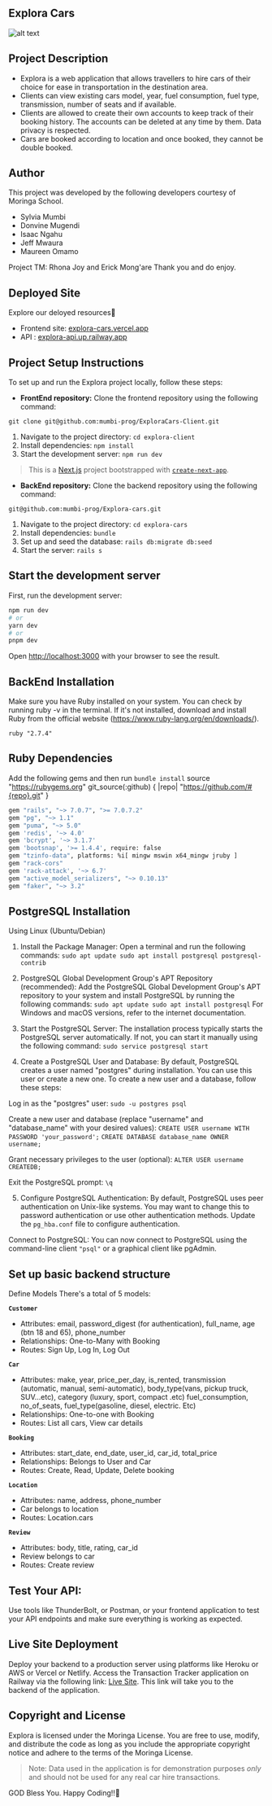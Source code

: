 ## Explora Cars
![alt text](https://github.com/mumbi-prog/ExploraCars-Client/blob/development/public/explora.jpeg?raw=true)
## Project Description

- Explora is a web application that allows travellers to hire cars of their choice for ease in transportation in the destination area. 
- Clients can view existing cars model, year, fuel consumption, fuel type, transmission, number of seats and if available. 
- Clients are allowed to create their own accounts to keep track of their booking history. The accounts can be deleted at any time by them. Data privacy is respected.
- Cars are booked according to location and once booked, they cannot be double booked.
  
## Author

This project was developed by the following developers courtesy of Moringa School.
- Sylvia Mumbi
- Donvine Mugendi
- Isaac Ngahu
- Jeff Mwaura
- Maureen Omamo 

Project TM: Rhona Joy and Erick Mong'are Thank you and do enjoy.

## Deployed Site
Explore our deloyed resources🚀 
- Frontend site: [explora-cars.vercel.app](https://explora-cars.vercel.app/)
- API : [explora-api.up.railway.app](https://explora-api.up.railway.app)

## Project Setup Instructions

To set up and run the Explora project locally, follow these steps:
- **FrontEnd repository:** Clone the frontend repository using the following command:
```
git clone git@github.com:mumbi-prog/ExploraCars-Client.git
```
1. Navigate to the project directory: `cd explora-client`
2. Install dependencies: `npm install`
3. Start the development server: `npm run dev`

> This is a [Next.js](https://nextjs.org/) project bootstrapped with [`create-next-app`](https://github.com/vercel/next.js/tree/canary/packages/create-next-app).
   
- **BackEnd repository:**  Clone the backend repository using the following command:
```
git@github.com:mumbi-prog/Explora-cars.git
```
1. Navigate to the project directory: `cd explora-cars`
2. Install dependencies: `bundle`
3. Set up and seed the database: `rails db:migrate db:seed`
4. Start the server: `rails s`

## Start the development server

First, run the development server:

```bash
npm run dev
# or
yarn dev
# or
pnpm dev
```

Open [http://localhost:3000](http://localhost:3000) with your browser to see the result.

## BackEnd Installation

Make sure you have Ruby installed on your system. You can check by running ruby -v in the terminal. If it's not installed, download and install Ruby from the official website (https://www.ruby-lang.org/en/downloads/).

`ruby "2.7.4"`

## Ruby Dependencies

Add the following gems and then run `bundle install`
source "https://rubygems.org"
git_source(:github) { |repo| "https://github.com/#{repo}.git" }

```bash
gem "rails", "~> 7.0.7", ">= 7.0.7.2"
gem "pg", "~> 1.1"
gem "puma", "~> 5.0"
gem 'redis', '~> 4.0'
gem 'bcrypt', '~> 3.1.7'
gem 'bootsnap', '>= 1.4.4', require: false
gem "tzinfo-data", platforms: %i[ mingw mswin x64_mingw jruby ]
gem "rack-cors"
gem 'rack-attack', '~> 6.7'
gem "active_model_serializers", "~> 0.10.13"
gem "faker", "~> 3.2"
```

## PostgreSQL Installation

Using Linux (Ubuntu/Debian)

1. Install the Package Manager: Open a terminal and run the following commands:
`sudo apt update sudo apt install postgresql postgresql-contrib`

2. PostgreSQL Global Development Group's APT Repository (recommended): Add the PostgreSQL Global Development Group's APT repository to your system and install PostgreSQL by running the following commands: `sudo apt update sudo apt install postgresql`
For Windows and macOS versions, refer to the internet documentation.

3. Start the PostgreSQL Server: The installation process typically starts the PostgreSQL server automatically. 
If not, you can start it manually using the following command: `sudo service postgresql start`

4. Create a PostgreSQL User and Database: By default, PostgreSQL creates a user named "postgres" during installation. 
You can use this user or create a new one. To create a new user and a database, follow these steps:

Log in as the "postgres" user: `sudo -u postgres psql`

Create a new user and database (replace "username" and "database_name" with your desired values): 
`CREATE USER username WITH PASSWORD 'your_password';`
`CREATE DATABASE database_name OWNER username;`

Grant necessary privileges to the user (optional): `ALTER USER username CREATEDB;`

Exit the PostgreSQL prompt: `\q`

5. Configure PostgreSQL Authentication: By default, PostgreSQL uses peer authentication on Unix-like systems. 
You may want to change this to password authentication or use other authentication methods. Update the `pg_hba.conf` file to configure authentication.

Connect to PostgreSQL: You can now connect to PostgreSQL using the command-line client `"psql"` or a graphical client like pgAdmin.

## Set up basic backend structure

Define Models
There's a total of 5 models:

**`Customer`**

- Attributes: email, password_digest (for authentication), full_name, age (btn 18 and 65), phone_number
- Relationships: One-to-Many with Booking
- Routes: Sign Up, Log In, Log Out

**`Car`**

- Attributes: make, year, price_per_day, is_rented, transmission (automatic, manual, semi-automatic), body_type(vans, pickup truck, SUV…etc), category (luxury, sport, compact .etc) fuel_consumption, no_of_seats, fuel_type(gasoline, diesel, electric. Etc)
- Relationships: One-to-one with Booking 
- Routes: List all cars, View car details

**`Booking`**

- Attributes: start_date, end_date, user_id, car_id, total_price
- Relationships: Belongs to User and Car
- Routes: Create, Read, Update, Delete booking

**`Location`**

- Attributes: name, address, phone_number
- Car belongs to location
- Routes: Location.cars

**`Review`**
- Attributes: body, title, rating, car_id
- Review belongs to car
- Routes: Create review

## Test Your API:

Use tools like ThunderBolt, or Postman, or your frontend application to test your API endpoints and make sure everything is working as expected.

## Live Site Deployment

Deploy your backend to a production server using platforms like Heroku or AWS or Vercel or Netlify.
Access the Transaction Tracker application on Railway via the following link: [Live Site](https://explora-cars-production.up.railway.app/customers). This link will take you to the backend of the application.

## Copyright and License

Explora is licensed under the Moringa License. 
You are free to use, modify, and distribute the code as long as you include the appropriate copyright notice and adhere to the terms of the Moringa License.

> Note: Data used in the application is for demonstration purposes *only* and should not be used for any real car hire transactions.

GOD Bless You. Happy Coding!!🤗
